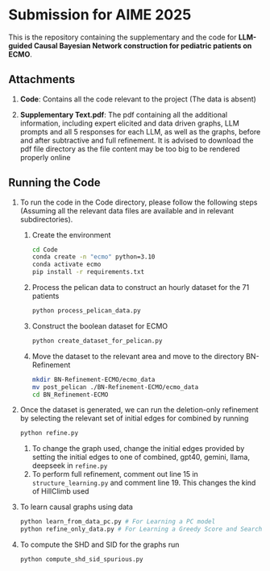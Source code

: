 # Submission for AIME 2025
This is the repository containing the supplementary and the code for **LLM-guided Causal Bayesian Network construction for pediatric patients on ECMO**.


## Attachments
1. **Code**: Contains all the code relevant to the project (The data is absent)

2. **Supplementary Text.pdf**: The pdf containing all the additional information, including expert elicited and data driven graphs, LLM prompts and all 5 responses for each LLM, as well as the graphs, before and after subtractive and full refinement. It is advised to download the pdf file directory as the file content may be too big to be rendered properly online

## Running the Code
1. To run the code in the Code directory, please follow the following steps (Assuming all the relevant data files are available and in relevant subdirectories).
    1. Create the environment
        ```bash
        cd Code
        conda create -n "ecmo" python=3.10
        conda activate ecmo
        pip install -r requirements.txt
    2. Process the pelican data to construct an hourly dataset for the 71 patients
        ```bash
        python process_pelican_data.py
        ```
    3. Construct the boolean dataset for ECMO
        ```bash
        python create_dataset_for_pelican.py
        ```
    4. Move the dataset to the relevant area and move to the directory BN-Refinement
        ```bash
        mkdir BN-Refinement-ECMO/ecmo_data
        mv post_pelican ./BN-Refinement-ECMO/ecmo_data
        cd BN_Refinement-ECMO
        ```
2. Once the dataset is generated, we can run the deletion-only refinement by selecting the relevant set of initial edges for combined by running 
    ```bash 
    python refine.py
    ```
    1. To change the graph used, change the initial edges provided by setting the initial edges to one of combined, gpt40, gemini, llama, deepseek in ```refine.py```
    2. To perform full refinement, comment out line 15 in ```structure_learning.py``` and comment line 19. This changes the kind of HillClimb used

3. To learn causal graphs using data
    ```bash
    python learn_from_data_pc.py # For Learning a PC model
    python refine_only_data.py # For Learning a Greedy Score and Search model
    ```

4. To compute the SHD and SID for the graphs run
    ```bash
    python compute_shd_sid_spurious.py
    ```
